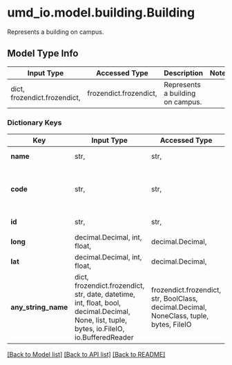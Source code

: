 # umd_io.model.building.Building

Represents a building on campus.

## Model Type Info
Input Type | Accessed Type | Description | Notes
------------ | ------------- | ------------- | -------------
dict, frozendict.frozendict,  | frozendict.frozendict,  | Represents a building on campus. | 

### Dictionary Keys
Key | Input Type | Accessed Type | Description | Notes
------------ | ------------- | ------------- | ------------- | -------------
**name** | str,  | str,  | Name of the building | [optional] 
**code** | str,  | str,  | Shortened building code. Not all buildings have these. | [optional] 
**id** | str,  | str,  | Unique building id | [optional] 
**long** | decimal.Decimal, int, float,  | decimal.Decimal,  | Longitude | [optional] 
**lat** | decimal.Decimal, int, float,  | decimal.Decimal,  | Latitude | [optional] 
**any_string_name** | dict, frozendict.frozendict, str, date, datetime, int, float, bool, decimal.Decimal, None, list, tuple, bytes, io.FileIO, io.BufferedReader | frozendict.frozendict, str, BoolClass, decimal.Decimal, NoneClass, tuple, bytes, FileIO | any string name can be used but the value must be the correct type | [optional]

[[Back to Model list]](../../README.md#documentation-for-models) [[Back to API list]](../../README.md#documentation-for-api-endpoints) [[Back to README]](../../README.md)


